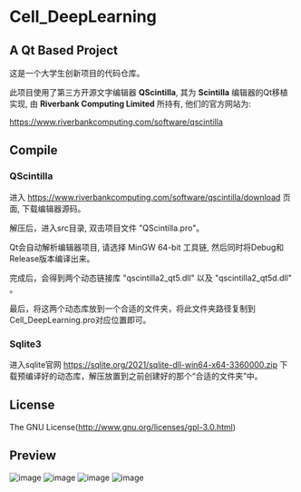 Cell_DeepLearning
====
## A Qt Based Project
这是一个大学生创新项目的代码仓库。

此项目使用了第三方开源文字编辑器 **QScintilla**, 其为 **Scintilla** 编辑器的Qt移植实现, 由 **Riverbank Computing Limited** 所持有, 他们的官方网站为:

<https://www.riverbankcomputing.com/software/qscintilla>

## Compile

### QScintilla

进入 <https://www.riverbankcomputing.com/software/qscintilla/download> 页面, 下载编辑器源码。

解压后，进入src目录, 双击项目文件 "QScintilla.pro"。

Qt会自动解析编辑器项目, 请选择 MinGW 64-bit 工具链, 然后同时将Debug和Release版本编译出来。

完成后，会得到两个动态链接库 "qscintilla2_qt5.dll" 以及 "qscintilla2_qt5d.dll" 。

最后，将这两个动态库放到一个合适的文件夹，将此文件夹路径复制到Cell_DeepLearning.pro对应位置即可。

### Sqlite3

进入sqlite官网 <https://sqlite.org/2021/sqlite-dll-win64-x64-3360000.zip> 下载预编译好的动态库，解压放置到之前创建好的那个“合适的文件夹”中。

## License

The GNU License(<http://www.gnu.org/licenses/gpl-3.0.html>)

## Preview
![image](https://github.com/Fijiisland/Cell_DeepLearning/blob/master/AppPreview/1.PNG)
![image](https://github.com/Fijiisland/Cell_DeepLearning/blob/master/AppPreview/2.PNG)
![image](https://github.com/Fijiisland/Cell_DeepLearning/blob/master/AppPreview/3.PNG)
![image](https://github.com/Fijiisland/Cell_DeepLearning/blob/master/AppPreview/4.png)
